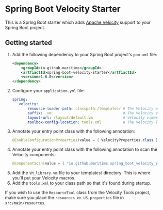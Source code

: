 # Spring Boot Velocity Starter

This is a Spring Boot starter which adds [Apache Velocity](https://velocity.apache.org/) support to your Spring Boot project.

## Getting started
1. Add the following dependency to your Spring Boot project's `pom.xml` file:
    ```xml
    <dependency>
        <groupId>io.github.maritims</groupId>
        <artfiactId>spring-boot-velocity-starter</artfiactId>
        <version>1.0.0</version>
    </dependency>
    ```
2. Configure your `application.yml` file:
    ```yaml
   spring:
       velocity:
           resource-loader-path: classpath:/templates/ # The Velocity engine will look for Velocity template files in templates/ in your class path. It's typically placed in src/main/resources.
           suffix: .vm                                 # The Velocity engine will interpret files with the extension .vm as Velocity template files.
           layout-url: /layout/default.vm              # Velocity views will merge the contents of templates/layout/default.vm into any template before rendering said template. 
           toolbox-config-location: tools.xml          # The Velocity Tools Initializer will expect tools.xml to be in your class path. It's typically placed in src/main/resources.
    ```
3. Annotate your entry point class with the following annotation:
    ```java
    @EnableConfigurationProperties(value = { VelocityProperties.class })
    ```
4. Annotate your entry point class with the following annotation to scan the Velocity components:
   ```java
   @ComponentScan(value = { "io.github.maritims.spring_boot_velocity_starter" })
   ```
5. Add the `VM_library.vm` file to your templates/ directory. This is where you'll put your Velocity macros.
6. Add the `tools.xml` to your class path so that it's found during startup.
   
If you wish to use the `ResourceTool` class from the Velocity Tools project, make sure you place the `resources_en_US.properties` file in `src/main/resources`.